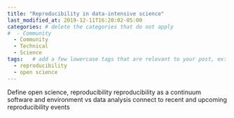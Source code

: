 ```yaml
---
title: "Reproducibility in data-intensive science"
last_modified_at: 2019-12-11T16:20:02-05:00
categories: # delete the categories that do not apply
#  - Community
  - Community
  - Technical
  - Science
tags:   # add a few lowercase tags that are relevant to your post, ex: r, python, genomics, workflows
  - reproducibility
  - open science
---
```


Define open science, reproducibility
reproducibility as a continuum
software and environment vs data analysis
connect to recent and upcoming reproducibility events
